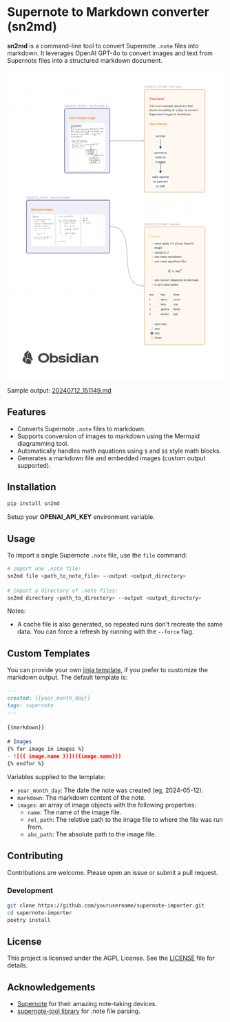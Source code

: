 # Supernote to Markdown converter (sn2md)

**sn2md** is a command-line tool to convert Supernote `.note` files into markdown. It leverages OpenAI GPT-4o to convert images and text from Supernote files into a structured markdown document.

![Supernote to Markdown](docs/supernote-to-markdown.png)

Sample output: [20240712_151149.md](docs/20240712_151149/20240712_151149.md)

## Features

- Converts Supernote `.note` files to markdown.
- Supports conversion of images to markdown using the Mermaid diagramming tool.
- Automatically handles math equations using `$` and `$$` style math blocks.
- Generates a markdown file and embedded images (custom output supported).

## Installation

```sh
pip install sn2md
```

Setup your **OPENAI_API_KEY** environment variable.

## Usage

To import a single Supernote `.note` file, use the `file` command:

```sh
# import one .note file:
sn2md file <path_to_note_file> --output <output_directory>

# import a directory of .note files:
sn2md directory <path_to_directory> --output <output_directory>
```

Notes:
- A cache file is also generated, so repeated runs don't recreate the same data.
  You can force a refresh by running with the `--force` flag.


## Custom Templates

You can provide your own [jinja template](https://jinja.palletsprojects.com/en/3.1.x/templates/#synopsis), if you prefer to customize the markdown
output. The default template is:

```md
---
created: {{year_month_day}}
tags: supernote
---

{{markdown}}

# Images
{% for image in images %}
- ![{{ image.name }}]({{image.name}})
{% endfor %}
```

Variables supplied to the template:
- `year_month_day`: The date the note was created (eg, 2024-05-12).
- `markdown`: The markdown content of the note.
- `images`: an array of image objects with the following properties:
  - `name`: The name of the image file.
  - `rel_path`: The relative path to the image file to where the file was run
    from.
  - `abs_path`: The absolute path to the image file.


## Contributing

Contributions are welcome. Please open an issue or submit a pull request.

### Development

```sh
git clone https://github.com/yourusername/supernote-importer.git
cd supernote-importer
poetry install
```


## License

This project is licensed under the AGPL License. See the [LICENSE](LICENSE) file for details.

## Acknowledgements

- [Supernote](https://www.supernote.com/) for their amazing note-taking devices.
- [supernote-tool library](https://github.com/jya-dev/supernote-tool) for .note file parsing.
